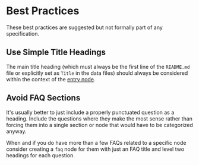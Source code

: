 # Best Practices

These best practices are suggested but not formally part of any
specification.

## Use Simple Title Headings

The main title heading (which must always be the first line of the
`README.md` file or explicitly set as `Title` in the data files) should
always be considered within the context of the [entry
node](../kn/types/entry).

## Avoid FAQ Sections

It's usually better to just include a properly punctuated question as a
heading. Include the questions where they make the most sense rather
than forcing them into a single section or node that would have to be
categorized anyway.

When and if you do have more than a few FAQs related to a specific node
consider creating a `faq` node for them with just an FAQ title and level
two headings for each question.
